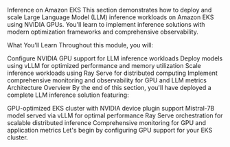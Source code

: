 Inference on Amazon EKS
This section demonstrates how to deploy and scale Large Language Model (LLM) inference workloads on Amazon EKS using NVIDIA GPUs. You'll learn to implement inference solutions with modern optimization frameworks and comprehensive observability.

What You'll Learn
Throughout this module, you will:

Configure NVIDIA GPU support for LLM inference workloads
Deploy models using vLLM for optimized performance and memory utilization
Scale inference workloads using Ray Serve for distributed computing
Implement comprehensive monitoring and observability for GPU and LLM metrics
Architecture Overview
By the end of this section, you'll have deployed a complete LLM inference solution featuring:

GPU-optimized EKS cluster with NVIDIA device plugin support
Mistral-7B model served via vLLM for optimal performance
Ray Serve orchestration for scalable distributed inference
Comprehensive monitoring for GPU and application metrics
Let's begin by configuring GPU support for your EKS cluster.

